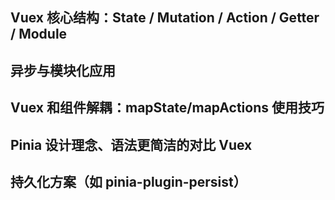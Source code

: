 ## Vuex 核心结构：State / Mutation / Action / Getter / Module

## 异步与模块化应用

## Vuex 和组件解耦：mapState/mapActions 使用技巧

## Pinia 设计理念、语法更简洁的对比 Vuex

## 持久化方案（如 pinia-plugin-persist）
